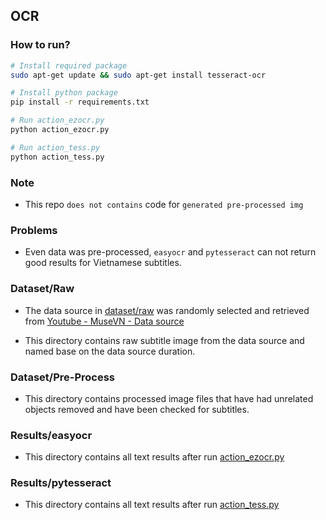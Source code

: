 ## OCR

### How to run?
```bash
# Install required package
sudo apt-get update && sudo apt-get install tesseract-ocr

# Install python package
pip install -r requirements.txt

# Run action_ezocr.py
python action_ezocr.py

# Run action_tess.py
python action_tess.py
```

### Note

- This repo `does not contains` code for `generated pre-processed img`

### Problems

- Even data was pre-processed, `easyocr` and `pytesseract` can not return good results for Vietnamese subtitles.

### Dataset/Raw

- The data source in [dataset/raw](dataset/raw) was randomly selected and retrieved from [Youtube - MuseVN - Data source](https://www.youtube.com/watch?v=7s2j8fUaK04&list=PLdM751AKK4aPJHQ0Fgq__AMe_VmO7sDVE&index=1)

- This directory contains raw subtitle image from the data source and named base on the data source duration.

### Dataset/Pre-Process

- This directory contains processed image files that have had unrelated objects removed and have been checked for subtitles.

### Results/easyocr

- This directory contains all text results after run [action_ezocr.py](action_ezocr.py)

### Results/pytesseract

- This directory contains all text results after run [action_tess.py](action_tess.py)
